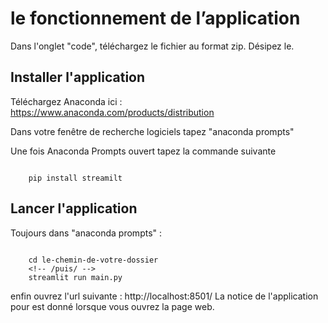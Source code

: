 # le fonctionnement de l’application 

Dans l'onglet "code", téléchargez le fichier au format zip.
Désipez le.

## Installer l'application 

Téléchargez Anaconda ici : https://www.anaconda.com/products/distribution

Dans votre fenêtre de recherche logiciels tapez "anaconda prompts"

Une fois Anaconda Prompts ouvert tapez la commande suivante 

```

    pip install streamilt 

```

## Lancer l'application

Toujours dans "anaconda prompts" :

```

    cd le-chemin-de-votre-dossier
    <!-- /puis/ -->
    streamlit run main.py

```

enfin ouvrez l'url suivante : http://localhost:8501/
La notice de l'application pour est donné lorsque vous ouvrez la page web. 
